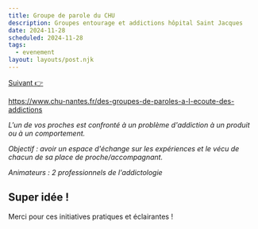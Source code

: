```yaml
---
title: Groupe de parole du CHU
description: Groupes entourage et addictions hôpital Saint Jacques
date: 2024-11-28
scheduled: 2024-11-28
tags:
  - evenement
layout: layouts/post.njk
---
```

<a href="{{ '/posts/002/' | url }}">Suivant 👉</a>

https://www.chu-nantes.fr/des-groupes-de-paroles-a-l-ecoute-des-addictions

_L'un de vos proches est confronté à un problème d'addiction à un produit ou à un comportement._

_Objectif : avoir un espace d'échange sur les expériences et le vécu de chacun de sa place de proche/accompagnant._

_Animateurs : 2 professionnels de l'addictologie_

## Super idée !

Merci pour ces initiatives pratiques et éclairantes !
